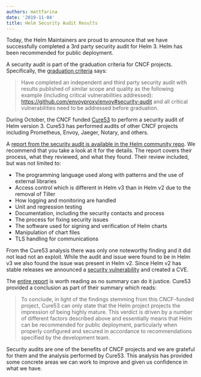 ```yaml
---
authors: mattfarina
date: '2019-11-04'
title: Helm Security Audit Results
---
```



Today, the Helm Maintainers are proud to announce that we have successfully completed a 3rd party security audit for Helm 3. Helm has been recommended for public deployment.

A security audit is part of the graduation criteria for CNCF projects. Specifically, the [graduation criteria](https://github.com/cncf/toc/blob/main/process/graduation_criteria.adoc#graduation-stage) says:

> Have completed an independent and third party security audit with results published of similar scope and quality as the following example (including critical vulnerabilities addressed): https://github.com/envoyproxy/envoy#security-audit and all critical vulnerabilities need to be addressed before graduation.

During October, the CNCF funded [Cure53](https://cure53.de/) to perform a security audit of Helm version 3. Cure53 has performed audits of other CNCF projects including Prometheus, Envoy, Jaeger, Notary, and others.

A [report from the security audit is available in the Helm community repo](https://github.com/helm/community/blob/main/security-audit/HLM-01-report.pdf). We recommend that you take a look at it for the details. The report covers their process, what they reviewed, and what they found. Their review included, but was not limited to:

* The programming language used along with patterns and the use of external libraries
* Access control which is different in Helm v3 than in Helm v2 due to the removal of Tiller
* How logging and monitoring are handled
* Unit and regression testing
* Documentation, including the security contacts and process
* The process for fixing security issues
* The software used for signing and verification of Helm charts
* Manipulation of chart files
* TLS handling for communications

From the Cure53 analysis there was only one noteworthy finding and it did not lead not an exploit. While the audit and issue were found to be in Helm v3 we also found the issue was present in Helm v2. Since Helm v2 has stable releases we announced a [security vulnerability](https://helm.sh/blog/2019-10-30-helm-symlink-security-notice/) and created a CVE.

The [entire report](https://github.com/helm/community/blob/main/security-audit/HLM-01-report.pdf) is worth reading as no summary can do it justice. Cure53 provided a conclusion as part of their summary which reads:

> To conclude, in light of the findings stemming from this CNCF-funded project, Cure53 can only state that the Helm project projects the impression of being highly mature. This verdict is driven by a number of different factors described above and essentially means that Helm can be recommended for public deployment, particularly when properly configured and secured in accordance to recommendations specified by the development team.

Security audits are one of the benefits of CNCF projects and we are grateful for them and the analysis performed by Cure53. This analysis has provided some concrete areas we can work to improve and given us confidence in what we have.
